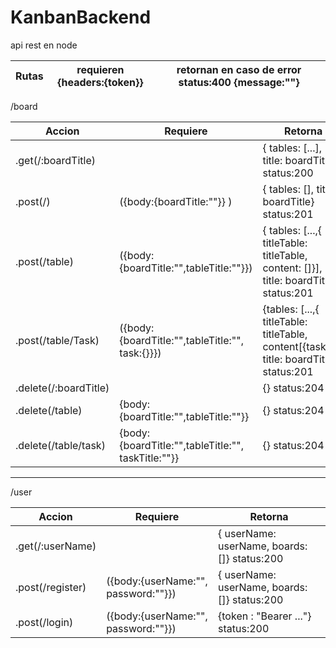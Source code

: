 # KanbanBackend
api rest en node

|Rutas  |    requieren {headers:{token}} |  retornan en caso de error status:400 {message:""} |
|---|---|----|


  /board

   |Accion                     |    Requiere                                  |        Retorna |
   | -------------             | ---------------                              | --------------- |
   |.get(/:boardTitle)         |                                              |   { tables: [...], title: boardTitle} status:200 |
   |.post(/)                   |      ({body:{boardTitle:""}} )               |   { tables: [], title: boardTitle} status:201 |
   |.post(/table)              | ({body:{boardTitle:"",tableTitle:""}})       |   { tables: [...,{ titleTable: titleTable, content: []}], title: boardTitle} status:201 |
   |.post(/table/Task)         | ({body:{boardTitle:"",tableTitle:"", task:{}}})       |   {tables: [...,{ titleTable: titleTable, content[{task}]}], title: boardTitle} status:201 |
   |.delete(/:boardTitle)      |                                              |   {} status:204                          |
   |.delete(/table)            |    {body:{boardTitle:"",tableTitle:""}}      |   {} status:204                          |
   |.delete(/table/task)       |    {body:{boardTitle:"",tableTitle:"", taskTitle:""}}| {} status:204                         |
   
                
----
 /user
 
   |Accion          |    Requiere   |        Retorna |
   | ------------- | --------------- | --------------- |
   |.get(/:userName)    |               |         { userName: userName, boards: []} status:200 |
   |.post(/register)      |   ({body:{userName:"", password:""}})  |  { userName: userName, boards: []} status:200|
   |.post(/login)         |   ({body:{userName:"", password:""}})  |    {token : "Bearer ..."}    status:200
